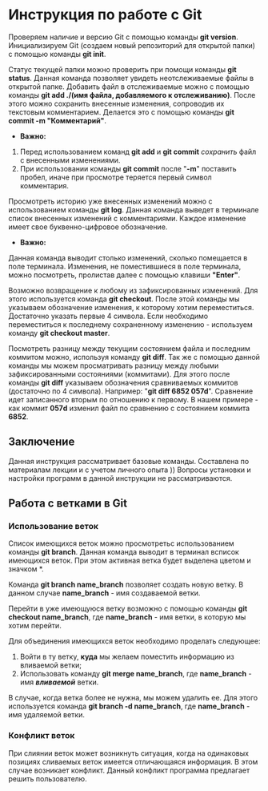 # Инструкция по работе с Git

Проверяем наличие и версию Git с помощью команды **git version**.
Инициализируем Git (создаем новый репозиторий для открытой папки) с помощью команды **git init**.

Статус текущей папки можно проверить при помощи команды **git status**. Данная команда позволяет увидеть неотслеживаемые файлы в открытой папке. Добавить файл в отслеживаемые можно с помощью команды **git add ./(имя файла, добавляемого к отслеживанию)**. После этого можно сохранить внесенные изменения, сопроводив их текстовым комментарием. Делается это с помощью команды **git commit -m "Комментарий"**.

* __Важно:__
1. Перед использованием команд **git add** и **git commit** *сохранить* файл с внесенными изменениями.
2. При использовании команды **git commit** после "**-m**" поставить пробел, иначе при просмотре теряется первый символ комментария.

Просмотреть историю уже внесенных изменений можно с использованием команды **git log**. Данная команда выведет в терминале список внесенных изменений с комментариями. Каждое изменение имеет свое буквенно-цифровое обозначение.

* **Важно:**

Данная команда выводит столько изменений, сколько помещается в поле терминала. Изменения, не поместившиеся в поле терминала, можно посмотреть, пролистав далее с помощью клавиши **"Enter"**.

Возможно возвращение к любому из зафиксированных изменений. Для этого используется команда **git checkout**. После этой команды мы указываем обозначение изменения, к которому хотим переместиться. Достаточно указать первые 4 символа.
Если необходимо переместиться к последнему сохраненному изменению - используем команду **git checkout master**.

Посмотреть разницу между текущим состоянием файла и последним коммитом можно, используя команду **git diff**. Так же с помощью данной команды мы можем просматривать разницу между любыми зафиксированными состояниями (коммитами). Для этого после команды **git diff** указываем обозначения сравниваемых коммитов (достаточно по 4 символа). Например: "**git diff 6852 057d**". Сравнение идет записанного вторым по отношению к первому. В нашем примере - как коммит **057d** изменил файл по сравнению с состоянием коммита **6852**.


## Заключение

Данная инструкция рассматривает базовые команды. Составлена по материалам лекции и с учетом личного опыта ))
Вопросы установки и настройки программ в данной инструкции не рассматриваются.




## Работа с ветками в Git

### Использование веток

Список имеющихся веток можно просмотретьс использованием команды **git branch**. Данная команда выводит в терминал всписок имеющихся веток. При этом активная ветка будет выделена цветом и значком *.

Команда **git branch name_branch** позволяет создать новую ветку. В данном случае **name_branch** - имя создаваемой ветки.

Перейти в уже имеющуюся ветку возможно с помощью команды **git checkout name_branch**, где **name_branch** - имя ветки, в которую мы хотим перейти.

Для объединения имеющихся веток необходимо проделать следующее:

1. Войти в ту ветку, **куда** мы желаем поместить информацию из вливаемой ветки;
2. Использовать команду **git merge name_branch**, где **name_branch** - имя **_вливаемой_** ветки.

В случае, когда ветка более не нужна, мы можем удалить ее. Для этого используется команда **git branch -d name_branch**, где **name_branch** - имя удаляемой ветки.


### Конфликт веток

При слиянии веток может возникнуть ситуация, когда на одинаковых позициях сливаемых веток имеется отличающаяся информация. В этом случае возникает конфликт. Данный конфликт программа предлагает решить пользователю.

